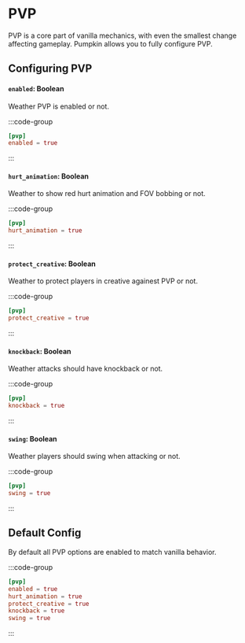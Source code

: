 # PVP
PVP is a core part of vanilla mechanics, with even the smallest change affecting gameplay. Pumpkin allows you to fully configure PVP.

## Configuring PVP

#### `enabled`: Boolean
Weather PVP is enabled or not.

:::code-group
```toml [features.toml] {2}
[pvp]
enabled = true
```
:::

#### `hurt_animation`: Boolean
Weather to show red hurt animation and FOV bobbing or not.

:::code-group
```toml [features.toml] {2}
[pvp]
hurt_animation = true
```
:::

#### `protect_creative`: Boolean
Weather to protect players in creative againest PVP or not.

:::code-group
```toml [features.toml] {2}
[pvp]
protect_creative = true
```
:::

#### `knockback`: Boolean
Weather attacks should have knockback or not.

:::code-group
```toml [features.toml] {2}
[pvp]
knockback = true
```
:::

#### `swing`: Boolean
Weather players should swing when attacking or not.

:::code-group
```toml [features.toml] {2}
[pvp]
swing = true
```
:::

## Default Config
By default all PVP options are enabled to match vanilla behavior.

:::code-group
```toml [features.toml]
[pvp]
enabled = true
hurt_animation = true
protect_creative = true
knockback = true
swing = true
```
:::
